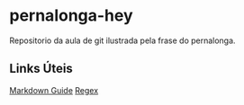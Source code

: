 # pernalonga-hey

Repositorio da aula de git ilustrada pela frase do pernalonga.

## Links Úteis

[Markdown Guide](https://www.markdownguide.org/basic-syntax/)
[Regex](https://regex101.com/)
